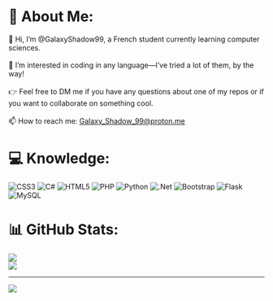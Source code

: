 # 💫 About Me:
👋 Hi, I’m @GalaxyShadow99, a French student currently learning computer sciences.<br><br>👀 I’m interested in coding in any language—I’ve tried a lot of them, by the way!<br><br>👉 Feel free to DM me if you have any questions about one of my repos or if you want to collaborate on something cool.<br><br>📫 How to reach me: Galaxy_Shadow_99@proton.me


# 💻 Knowledge:
![CSS3](https://img.shields.io/badge/css3-%231572B6.svg?style=for-the-badge&logo=css3&logoColor=white) ![C#](https://img.shields.io/badge/c%23-%23239120.svg?style=for-the-badge&logo=csharp&logoColor=white) ![HTML5](https://img.shields.io/badge/html5-%23E34F26.svg?style=for-the-badge&logo=html5&logoColor=white) ![PHP](https://img.shields.io/badge/php-%23777BB4.svg?style=for-the-badge&logo=php&logoColor=white) ![Python](https://img.shields.io/badge/python-3670A0?style=for-the-badge&logo=python&logoColor=ffdd54) ![.Net](https://img.shields.io/badge/.NET-5C2D91?style=for-the-badge&logo=.net&logoColor=white) ![Bootstrap](https://img.shields.io/badge/bootstrap-%238511FA.svg?style=for-the-badge&logo=bootstrap&logoColor=white) ![Flask](https://img.shields.io/badge/flask-%23000.svg?style=for-the-badge&logo=flask&logoColor=white) ![MySQL](https://img.shields.io/badge/mysql-4479A1.svg?style=for-the-badge&logo=mysql&logoColor=white)
# 📊 GitHub Stats:
![](https://github-readme-streak-stats.herokuapp.com/?user=GalaxyShadow99&theme=dark&hide_border=false)<br/>
![](https://github-readme-stats.vercel.app/api/top-langs/?username=GalaxyShadow99&theme=dark&hide_border=false&include_all_commits=true&count_private=false&layout=compact)

---
[![](https://visitcount.itsvg.in/api?id=GalaxyShadow99&icon=10&color=12)](https://visitcount.itsvg.in)

<!-- Proudly created with GPRM ( https://gprm.itsvg.in ) wonderfull website btw-->
